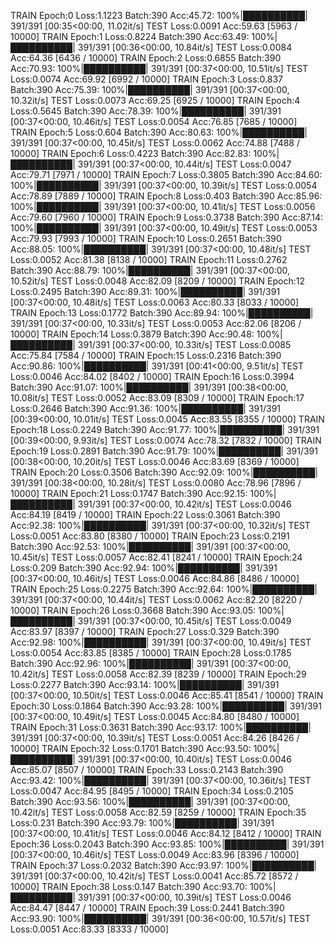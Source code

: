 
TRAIN Epoch:0 Loss:1.1223 Batch:390 Acc:45.72: 100%|██████████| 391/391 [00:35<00:00, 11.02it/s]
TEST         Loss:0.0091         Acc:59.63         [5963 / 10000]
TRAIN Epoch:1 Loss:0.8224 Batch:390 Acc:63.49: 100%|██████████| 391/391 [00:36<00:00, 10.84it/s]
TEST         Loss:0.0084         Acc:64.36         [6436 / 10000]
TRAIN Epoch:2 Loss:0.6855 Batch:390 Acc:70.93: 100%|██████████| 391/391 [00:37<00:00, 10.51it/s]
TEST         Loss:0.0074         Acc:69.92         [6992 / 10000]
TRAIN Epoch:3 Loss:0.837 Batch:390 Acc:75.39: 100%|██████████| 391/391 [00:37<00:00, 10.32it/s] 
TEST         Loss:0.0073         Acc:69.25         [6925 / 10000]
TRAIN Epoch:4 Loss:0.5645 Batch:390 Acc:78.39: 100%|██████████| 391/391 [00:37<00:00, 10.46it/s]
TEST         Loss:0.0054         Acc:76.85         [7685 / 10000]
TRAIN Epoch:5 Loss:0.604 Batch:390 Acc:80.63: 100%|██████████| 391/391 [00:37<00:00, 10.45it/s] 
TEST         Loss:0.0062         Acc:74.88         [7488 / 10000]
TRAIN Epoch:6 Loss:0.4223 Batch:390 Acc:82.83: 100%|██████████| 391/391 [00:37<00:00, 10.44it/s]
TEST         Loss:0.0047         Acc:79.71         [7971 / 10000]
TRAIN Epoch:7 Loss:0.3805 Batch:390 Acc:84.60: 100%|██████████| 391/391 [00:37<00:00, 10.39it/s]
TEST         Loss:0.0054         Acc:78.89         [7889 / 10000]
TRAIN Epoch:8 Loss:0.403 Batch:390 Acc:85.96: 100%|██████████| 391/391 [00:37<00:00, 10.41it/s] 
TEST         Loss:0.0056         Acc:79.60         [7960 / 10000]
TRAIN Epoch:9 Loss:0.3738 Batch:390 Acc:87.14: 100%|██████████| 391/391 [00:37<00:00, 10.49it/s]
TEST         Loss:0.0053         Acc:79.93         [7993 / 10000]
TRAIN Epoch:10 Loss:0.2651 Batch:390 Acc:88.05: 100%|██████████| 391/391 [00:37<00:00, 10.48it/s]
TEST         Loss:0.0052         Acc:81.38         [8138 / 10000]
TRAIN Epoch:11 Loss:0.2762 Batch:390 Acc:88.79: 100%|██████████| 391/391 [00:37<00:00, 10.52it/s]
TEST         Loss:0.0048         Acc:82.09         [8209 / 10000]
TRAIN Epoch:12 Loss:0.2495 Batch:390 Acc:89.31: 100%|██████████| 391/391 [00:37<00:00, 10.48it/s]
TEST         Loss:0.0063         Acc:80.33         [8033 / 10000]
TRAIN Epoch:13 Loss:0.1772 Batch:390 Acc:89.94: 100%|██████████| 391/391 [00:37<00:00, 10.33it/s]
TEST         Loss:0.0053         Acc:82.06         [8206 / 10000]
TRAIN Epoch:14 Loss:0.3879 Batch:390 Acc:90.48: 100%|██████████| 391/391 [00:37<00:00, 10.33it/s]
TEST         Loss:0.0085         Acc:75.84         [7584 / 10000]
TRAIN Epoch:15 Loss:0.2316 Batch:390 Acc:90.86: 100%|██████████| 391/391 [00:41<00:00,  9.51it/s]
TEST         Loss:0.0046         Acc:84.02         [8402 / 10000]
TRAIN Epoch:16 Loss:0.3994 Batch:390 Acc:91.07: 100%|██████████| 391/391 [00:38<00:00, 10.08it/s]
TEST         Loss:0.0052         Acc:83.09         [8309 / 10000]
TRAIN Epoch:17 Loss:0.2646 Batch:390 Acc:91.36: 100%|██████████| 391/391 [00:39<00:00, 10.01it/s]
TEST         Loss:0.0045         Acc:83.55         [8355 / 10000]
TRAIN Epoch:18 Loss:0.2249 Batch:390 Acc:91.77: 100%|██████████| 391/391 [00:39<00:00,  9.93it/s]
TEST         Loss:0.0074         Acc:78.32         [7832 / 10000]
TRAIN Epoch:19 Loss:0.2891 Batch:390 Acc:91.79: 100%|██████████| 391/391 [00:38<00:00, 10.20it/s]
TEST         Loss:0.0046         Acc:83.69         [8369 / 10000]
TRAIN Epoch:20 Loss:0.3506 Batch:390 Acc:92.09: 100%|██████████| 391/391 [00:38<00:00, 10.28it/s]
TEST         Loss:0.0080         Acc:78.96         [7896 / 10000]
TRAIN Epoch:21 Loss:0.1747 Batch:390 Acc:92.15: 100%|██████████| 391/391 [00:37<00:00, 10.42it/s]
TEST         Loss:0.0046         Acc:84.19         [8419 / 10000]
TRAIN Epoch:22 Loss:0.3061 Batch:390 Acc:92.38: 100%|██████████| 391/391 [00:37<00:00, 10.32it/s]
TEST         Loss:0.0051         Acc:83.80         [8380 / 10000]
TRAIN Epoch:23 Loss:0.2191 Batch:390 Acc:92.53: 100%|██████████| 391/391 [00:37<00:00, 10.45it/s]
TEST         Loss:0.0057         Acc:82.41         [8241 / 10000]
TRAIN Epoch:24 Loss:0.209 Batch:390 Acc:92.94: 100%|██████████| 391/391 [00:37<00:00, 10.46it/s] 
TEST         Loss:0.0046         Acc:84.86         [8486 / 10000]
TRAIN Epoch:25 Loss:0.2275 Batch:390 Acc:92.64: 100%|██████████| 391/391 [00:37<00:00, 10.44it/s]
TEST         Loss:0.0062         Acc:82.20         [8220 / 10000]
TRAIN Epoch:26 Loss:0.3668 Batch:390 Acc:93.05: 100%|██████████| 391/391 [00:37<00:00, 10.45it/s]
TEST         Loss:0.0049         Acc:83.97         [8397 / 10000]
TRAIN Epoch:27 Loss:0.329 Batch:390 Acc:92.98: 100%|██████████| 391/391 [00:37<00:00, 10.49it/s] 
TEST         Loss:0.0054         Acc:83.85         [8385 / 10000]
TRAIN Epoch:28 Loss:0.1785 Batch:390 Acc:92.96: 100%|██████████| 391/391 [00:37<00:00, 10.42it/s]
TEST         Loss:0.0058         Acc:82.39         [8239 / 10000]
TRAIN Epoch:29 Loss:0.2277 Batch:390 Acc:93.14: 100%|██████████| 391/391 [00:37<00:00, 10.50it/s]
TEST         Loss:0.0046         Acc:85.41         [8541 / 10000]
TRAIN Epoch:30 Loss:0.1864 Batch:390 Acc:93.28: 100%|██████████| 391/391 [00:37<00:00, 10.49it/s]
TEST         Loss:0.0045         Acc:84.80         [8480 / 10000]
TRAIN Epoch:31 Loss:0.3631 Batch:390 Acc:93.17: 100%|██████████| 391/391 [00:37<00:00, 10.39it/s]
TEST         Loss:0.0051         Acc:84.26         [8426 / 10000]
TRAIN Epoch:32 Loss:0.1701 Batch:390 Acc:93.50: 100%|██████████| 391/391 [00:37<00:00, 10.40it/s]
TEST         Loss:0.0046         Acc:85.07         [8507 / 10000]
TRAIN Epoch:33 Loss:0.2143 Batch:390 Acc:93.42: 100%|██████████| 391/391 [00:37<00:00, 10.36it/s]
TEST         Loss:0.0047         Acc:84.95         [8495 / 10000]
TRAIN Epoch:34 Loss:0.2105 Batch:390 Acc:93.56: 100%|██████████| 391/391 [00:37<00:00, 10.42it/s]
TEST         Loss:0.0058         Acc:82.59         [8259 / 10000]
TRAIN Epoch:35 Loss:0.231 Batch:390 Acc:93.79: 100%|██████████| 391/391 [00:37<00:00, 10.41it/s] 
TEST         Loss:0.0046         Acc:84.12         [8412 / 10000]
TRAIN Epoch:36 Loss:0.2043 Batch:390 Acc:93.85: 100%|██████████| 391/391 [00:37<00:00, 10.46it/s]
TEST         Loss:0.0049         Acc:83.96         [8396 / 10000]
TRAIN Epoch:37 Loss:0.2032 Batch:390 Acc:93.97: 100%|██████████| 391/391 [00:37<00:00, 10.42it/s]
TEST         Loss:0.0041         Acc:85.72         [8572 / 10000]
TRAIN Epoch:38 Loss:0.147 Batch:390 Acc:93.70: 100%|██████████| 391/391 [00:37<00:00, 10.39it/s] 
TEST         Loss:0.0046         Acc:84.47         [8447 / 10000]
TRAIN Epoch:39 Loss:0.2441 Batch:390 Acc:93.90: 100%|██████████| 391/391 [00:36<00:00, 10.57it/s]
TEST         Loss:0.0051         Acc:83.33         [8333 / 10000]
